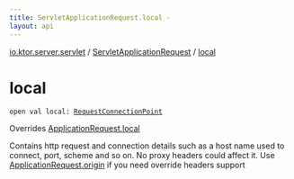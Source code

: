 ```yaml
---
title: ServletApplicationRequest.local - 
layout: api
---
```


<div class='api-docs-breadcrumbs'><a href="../index.html">io.ktor.server.servlet</a> / <a href="index.html">ServletApplicationRequest</a> / <a href="./local.html">local</a></div>

# local

<div class="signature"><code><span class="keyword">open</span> <span class="keyword">val </span><span class="identifier">local</span><span class="symbol">: </span><a href="../../io.ktor.http/-request-connection-point/index.html"><span class="identifier">RequestConnectionPoint</span></a></code></div>

Overrides <a href="../../io.ktor.request/-application-request/local.html">ApplicationRequest.local</a>

Contains http request and connection details such as a host name used to connect, port, scheme and so on.
No proxy headers could affect it. Use <a href="#">ApplicationRequest.origin</a> if you need override headers support


